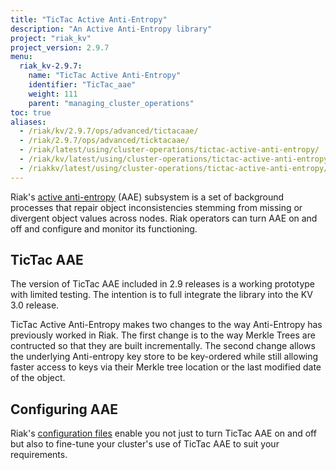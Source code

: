 ```yaml
---
title: "TicTac Active Anti-Entropy"
description: "An Active Anti-Entropy library"
project: "riak_kv"
project_version: 2.9.7
menu:
  riak_kv-2.9.7:
    name: "TicTac Active Anti-Entropy"
    identifier: "TicTac_aae"
    weight: 111
    parent: "managing_cluster_operations"
toc: true
aliases:
  - /riak/kv/2.9.7/ops/advanced/tictacaae/
  - /riak/2.9.7/ops/advanced/ticktacaae/
  - /riak/latest/using/cluster-operations/tictac-active-anti-entropy/
  - /riak/kv/latest/using/cluster-operations/tictac-active-anti-entropy/
  - /riakkv/latest/using/cluster-operations/tictac-active-anti-entropy/
---
```





Riak's [active anti-entropy](../../../learn/concepts/active-anti-entropy/) \(AAE) subsystem is a set of background processes that repair object inconsistencies stemming from missing or divergent object values across nodes. Riak operators can turn AAE on and off and configure and monitor its functioning.

## TicTac AAE

The version of TicTac AAE included in 2.9 releases is a working prototype with limited testing. The intention is to full integrate the library into the KV 3.0 release.

TicTac Active Anti-Entropy makes two changes to the way Anti-Entropy has previously worked in Riak. The first change is to the way Merkle Trees are contructed so that they are built incrementally. The second change allows the underlying Anti-entropy key store to be key-ordered while still allowing faster access to keys via their Merkle tree location or the last modified date of the object.

## Configuring AAE

Riak's [configuration files](../../../configuring/reference/) enable you not just to turn TicTac AAE on and
off but also to fine-tune your cluster's use of TicTac AAE to suit your requirements.

